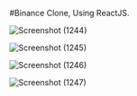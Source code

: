 #Binance Clone, Using ReactJS.

![Screenshot (1244)](https://user-images.githubusercontent.com/87766409/185773001-4943572c-eb9c-4bb1-ad04-1346071d73a3.png)

![Screenshot (1245)](https://user-images.githubusercontent.com/87766409/185773004-da7f7c68-1ed2-40c3-b2c0-ae5224c4021e.png)

![Screenshot (1246)](https://user-images.githubusercontent.com/87766409/185773005-f632a3ef-a24f-4a2d-a4d7-74e9c9ab6da0.png)

![Screenshot (1247)](https://user-images.githubusercontent.com/87766409/185773012-f818652d-d335-448f-b39b-167ef7461b33.png)
